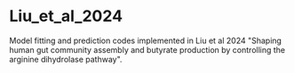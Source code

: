 # Liu_et_al_2024
Model fitting and prediction codes implemented in Liu et al 2024 "Shaping human gut community assembly and butyrate production by controlling the arginine dihydrolase pathway". 
